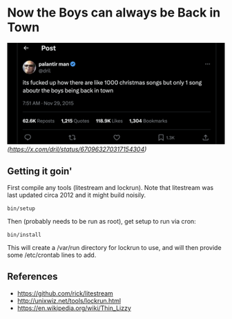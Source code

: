 # Now the Boys can always be Back in Town


![](./images/dril-tweet.png)
_(https://x.com/dril/status/670963270317154304)_

## Getting it goin'

First compile any tools (litestream and lockrun). Note that litestream was last updated circa 2012 and it might build noisily.

``` shell
bin/setup
```

Then (probably needs to be run as root), get setup to run via cron:

``` shell
bin/install
```

This will create a /var/run directory for lockrun to use, and will then provide some /etc/crontab lines to add.

## References

 - https://github.com/rick/litestream
 - http://unixwiz.net/tools/lockrun.html
 - https://en.wikipedia.org/wiki/Thin_Lizzy
